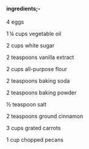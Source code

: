 #### ingredients;-
4 eggs

1 ¼ cups vegetable oil

2 cups white sugar

2 teaspoons vanilla extract

2 cups all-purpose flour

2 teaspoons baking soda

2 teaspoons baking powder

½ teaspoon salt

2 teaspoons ground cinnamon

3 cups grated carrots

1 cup chopped pecans

